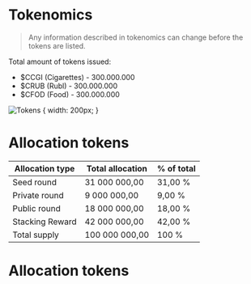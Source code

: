 # Tokenomics
> Any information described in tokenomics can change before the tokens are listed. 

Total amount of tokens issued:
- $CCGI (Cigarettes) - 300.000.000 
- $CRUB (Rubl) - 300.000.000 
- $CFOD (Food) - 300.000.000

![Tokens](https://github.com/verscorp/convicted-site-files/blob/main/images/tokens.svg) { width: 200px; }

# Allocation tokens

| Allocation type | Total allocation | % of total |
|-----------------|------------------|------------|
| Seed round      | 31 000 000,00    | 31,00 %    |
| Private round   | 9 000 000,00     | 9,00 %     |
| Public round    | 18 000 000,00    | 18,00 %    |
| Stacking Reward | 42 000 000,00    | 42,00 %    |
| Total supply    | 100 000 000,00   | 100 %      |

# Allocation tokens

